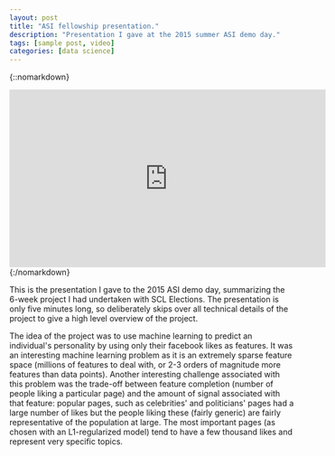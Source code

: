 ```yaml
---
layout: post
title: "ASI fellowship presentation."
description: "Presentation I gave at the 2015 summer ASI demo day."
tags: [sample post, video]
categories: [data science]
---
```


{::nomarkdown}
<iframe width="560" height="315" src="https://www.youtube.com/embed/I6nUB5FBtVw" frameborder="0" allowfullscreen></iframe>
{:/nomarkdown}

This is the presentation I gave to the 2015 ASI demo day, summarizing the 6-week project I had undertaken with SCL Elections. The presentation is only five minutes long, so deliberately skips over all technical details of the project to give a high level overview of the project. 

The idea of the project was to use machine learning to predict an individual's personality by using only their facebook likes as features. It was an interesting machine learning problem as it is an extremely sparse feature space (millions of features to deal with, or 2-3 orders of magnitude more features than data points). Another interesting challenge associated with this problem was the trade-off between feature completion (number of people liking a particular page) and the amount of signal associated with that feature: popular pages, such as celebrities' and politicians' pages had a large number of likes but the people liking these (fairly generic) are fairly representative of the population at large. The most important pages (as chosen with an L1-regularized model) tend to have a few thousand likes and represent very specific topics.
